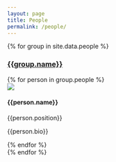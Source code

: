```yaml
---
layout: page
title: People
permalink: /people/
---
```


{% for group in site.data.people %}
  <section>
    <h3><u>{{group.name}}</u></h3>
    {% for person in group.people %}
    <div class="profile">
      <img src="{{ site.baseurl }}/assets/images/people/{{person.image}}" />
      <div>
        <h4>{{person.name}}</h4>
        <p>{{person.position}}</p>
        <p>{{person.bio}}</p>
      </div>
    </div>
    {% endfor %}
  </section>
{% endfor %}
